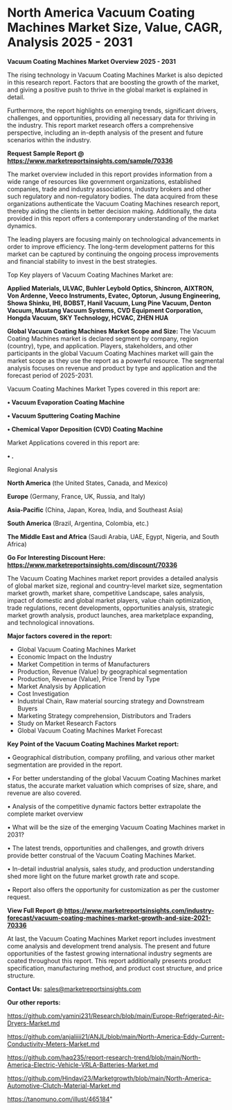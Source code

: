 # North America Vacuum Coating Machines Market Size, Value, CAGR, Analysis 2025 - 2031

<Strong> Vacuum Coating Machines Market Overview 2025 - 2031</strong>

The rising technology in Vacuum Coating Machines Market is also depicted in this research report. Factors that are boosting the growth of the market, and giving a positive push to thrive in the global market is explained in detail.

Furthermore, the report highlights on emerging trends, significant drivers, challenges, and opportunities, providing all necessary data for thriving in the industry. This report market research offers a comprehensive perspective, including an in-depth analysis of the present and future scenarios within the industry.

<strong>Request Sample Report @ <a href=https://www.marketreportsinsights.com/sample/70336>https://www.marketreportsinsights.com/sample/70336</a></strong>

The market overview included in this report provides information from a wide range of resources like government organizations, established companies, trade and industry associations, industry brokers and other such regulatory and non-regulatory bodies. The data acquired from these organizations authenticate the Vacuum Coating Machines research report, thereby aiding the clients in better decision making. Additionally, the data provided in this report offers a contemporary understanding of the market dynamics.

The leading players are focusing mainly on technological advancements in order to improve efficiency. The long-term development patterns for this market can be captured by continuing the ongoing process improvements and financial stability to invest in the best strategies.

Top Key players of Vacuum Coating Machines Market are:

<strong>Applied Materials, ULVAC, Buhler Leybold Optics, Shincron, AIXTRON, Von Ardenne, Veeco Instruments, Evatec, Optorun, Jusung Engineering, Showa Shinku, IHI, BOBST, Hanil Vacuum, Lung Pine Vacuum, Denton Vacuum, Mustang Vacuum Systems, CVD Equipment Corporation, Hongda Vacuum, SKY Technology, HCVAC, ZHEN HUA</strong>

<strong><b>Global Vacuum Coating Machines Market Scope and Size:</b></strong>
The Vacuum Coating Machines market is declared segment by company, region (country), type, and application. Players, stakeholders, and other participants in the global Vacuum Coating Machines market will gain the market scope as they use the report as a powerful resource. The segmental analysis focuses on revenue and product by type and application and the forecast period of 2025-2031.

Vacuum Coating Machines Market Types covered in this report are:

<strong>• Vacuum Evaporation Coating Machine

• Vacuum Sputtering Coating Machine

• Chemical Vapor Deposition (CVD) Coating Machine</strong>

Market Applications covered in this report are:

<strong>• .</strong> 

Regional Analysis

<strong>North America</strong> (the United States, Canada, and Mexico)

<strong>Europe</strong> (Germany, France, UK, Russia, and Italy)

<strong>Asia-Pacific</strong> (China, Japan, Korea, India, and Southeast Asia)

<strong>South America</strong> (Brazil, Argentina, Colombia, etc.)

<strong>The Middle East and Africa</strong> (Saudi Arabia, UAE, Egypt, Nigeria, and South Africa)

<strong>Go For Interesting Discount Here: <a href=https://www.marketreportsinsights.com/discount/70336>https://www.marketreportsinsights.com/discount/70336</a></strong>

The Vacuum Coating Machines market report provides a detailed analysis of global market size, regional and country-level market size, segmentation market growth, market share, competitive Landscape, sales analysis, impact of domestic and global market players, value chain optimization, trade regulations, recent developments, opportunities analysis, strategic market growth analysis, product launches, area marketplace expanding, and technological innovations.

<strong><b>Major factors covered in the report:</b></strong>
<ul>
  <li>Global Vacuum Coating Machines Market </li>
  <li>Economic Impact on the Industry</li>
  <li>Market Competition in terms of Manufacturers</li>
  <li>Production, Revenue (Value) by geographical segmentation</li>
  <li>Production, Revenue (Value), Price Trend by Type</li>
  <li>Market Analysis by Application</li>
  <li>Cost Investigation</li>
  <li>Industrial Chain, Raw material sourcing strategy and Downstream Buyers</li>
  <li>Marketing Strategy comprehension, Distributors and Traders</li>
  <li>Study on Market Research Factors</li>
  <li>Global Vacuum Coating Machines Market Forecast</li>
</ul>

<strong><b>Key Point of the Vacuum Coating Machines Market report:</b></strong>

• Geographical distribution, company profiling, and various other market segmentation are provided in the report.

• For better understanding of the global Vacuum Coating Machines market status, the accurate market valuation which comprises of size, share, and revenue are also covered.

• Analysis of the competitive dynamic factors better extrapolate the complete market overview

• What will be the size of the emerging Vacuum Coating Machines market in 2031?

• The latest trends, opportunities and challenges, and growth drivers provide better construal of the Vacuum Coating Machines Market.

• In-detail industrial analysis, sales study, and production understanding shed more light on the future market growth rate and scope.

• Report also offers the opportunity for customization as per the customer request.

<strong><b>View Full Report @ <a href=https://www.marketreportsinsights.com/industry-forecast/vacuum-coating-machines-market-growth-and-size-2021-70336>https://www.marketreportsinsights.com/industry-forecast/vacuum-coating-machines-market-growth-and-size-2021-70336</a></b></strong>


At last, the Vacuum Coating Machines Market report includes investment come analysis and development trend analysis. The present and future opportunities of the fastest growing international industry segments are coated throughout this report. This report additionally presents product specification, manufacturing method, and product cost structure, and price structure.

<strong>Contact Us:</strong>
sales@marketreportsinsights.com

<strong>Our other reports:</strong>

<a href=https://github.com/yamini231/Research/blob/main/Europe-Refrigerated-Air-Dryers-Market.md>https://github.com/yamini231/Research/blob/main/Europe-Refrigerated-Air-Dryers-Market.md</a>

<a href=https://github.com/anjaliiii21/ANJL/blob/main/North-America-Eddy-Current-Conductivity-Meters-Market.md>https://github.com/anjaliiii21/ANJL/blob/main/North-America-Eddy-Current-Conductivity-Meters-Market.md</a>

<a href=https://github.com/haq235/report-research-trend/blob/main/North-America-Electric-Vehicle-VRLA-Batteries-Market.md>https://github.com/haq235/report-research-trend/blob/main/North-America-Electric-Vehicle-VRLA-Batteries-Market.md</a>

<a href=https://github.com/Hindavi23/Marketgrowth/blob/main/North-America-Automotive-Clutch-Material-Market.md>https://github.com/Hindavi23/Marketgrowth/blob/main/North-America-Automotive-Clutch-Material-Market.md</a>

<a href=https://tanomuno.com/illust/465184>https://tanomuno.com/illust/465184</a>"
